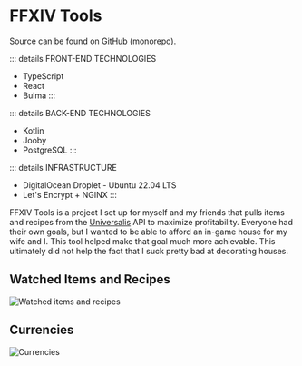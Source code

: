 # FFXIV Tools

Source can be found on [GitHub](https://github.com/FFXIV-Tools/ffxiv-tools-web) (monorepo).

::: details FRONT-END TECHNOLOGIES
- TypeScript
- React
- Bulma
:::

::: details BACK-END TECHNOLOGIES
- Kotlin
- Jooby
- PostgreSQL
:::

::: details INFRASTRUCTURE
- DigitalOcean Droplet - Ubuntu 22.04 LTS
- Let's Encrypt + NGINX
:::

FFXIV Tools is a project I set up for myself and my friends that pulls items and recipes from the
[Universalis](https://universalis.app/) API to maximize profitability. Everyone had their own goals, but I wanted to be
able to afford an in-game house for my wife and I. This tool helped make that goal much more achievable. This ultimately
did not help the fact that I suck pretty bad at decorating houses.

## Watched Items and Recipes
![Watched items and recipes](/projects/ffxiv-tools1.png)

## Currencies
![Currencies](/projects/ffxiv-tools2.png)
